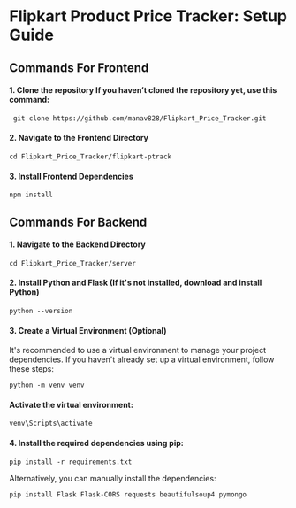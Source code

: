 
# Flipkart Product Price Tracker: Setup Guide







## Commands For Frontend 
#### 1.  Clone the repository If you haven’t cloned the repository yet, use this command:
     git clone https://github.com/manav828/Flipkart_Price_Tracker.git
#### 2. Navigate to the Frontend Directory     
    cd Flipkart_Price_Tracker/flipkart-ptrack
#### 3. Install Frontend Dependencies
    npm install



## Commands For Backend  
#### 1.   Navigate to the Backend Directory     
    cd Flipkart_Price_Tracker/server
#### 2.  Install Python and Flask (If it's not installed, download and install Python)
    python --version
#### 3. Create a Virtual Environment (Optional)
It's recommended to use a virtual environment to manage your project dependencies. If you haven't already set up a virtual environment, follow these steps:

    python -m venv venv
#### Activate the virtual environment:

    venv\Scripts\activate
#### 4. Install the required dependencies using pip:

    pip install -r requirements.txt

Alternatively, you can manually install the dependencies:

    pip install Flask Flask-CORS requests beautifulsoup4 pymongo
